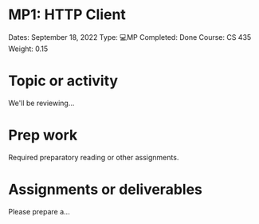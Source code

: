 # MP1: HTTP Client

Dates: September 18, 2022
Type: 💻MP
Completed: Done
Course: CS 435
Weight: 0.15

# Topic or activity

We'll be reviewing...

# Prep work

Required preparatory reading or other assignments.

# Assignments or deliverables

Please prepare a...